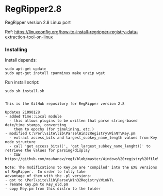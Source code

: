RegRipper2.8
============

RegRipper version 2.8 Linux port

Ref: https://linuxconfig.org/how-to-install-regripper-registry-data-extraction-tool-on-linux

### Installing ###

Install depends:
```console
sudo apt-get update
sudo apt-get install cpanminus make unzip wget
```

Run install script:
```console
sudo sh install.sh
```

~~~~~~~~~~~~~~~~~~~~~~~~~~~~~~~~~~~~~~~~~~~~~~~~~~~~~~~~~~~

This is the GitHub repository for RegRipper version 2.8

Updates 21090128
- added Time::Local module 
  - this allows plugins to be written that parse string-based date/time stamps, converting 
    them to epochs (for timelining, etc.)
- modified C:\Perl\site\lib\Parse\Win32Registry\WinNT\Key.pm
  - extract access_bits and largest_subkey_name_length values from Key node structure
  - call 'get_access_bits()', 'get_largest_subkey_name_lenght()' to retrieve the values for parsing/display
  - IAW https://github.com/msuhanov/regf/blob/master/Windows%20registry%20file%20format%20specification.md

Note: The modifications to Key.pm are 'compiled' into the EXE versions of RegRipper.  In order to fully take
advantage of them with the .pl versions:
- got to \Perl\site\lib\Parse\Win32Registry\WinNT\
- rename Key.pm to Key_old.pm 
- copy Key.pm from this distro to the folder
